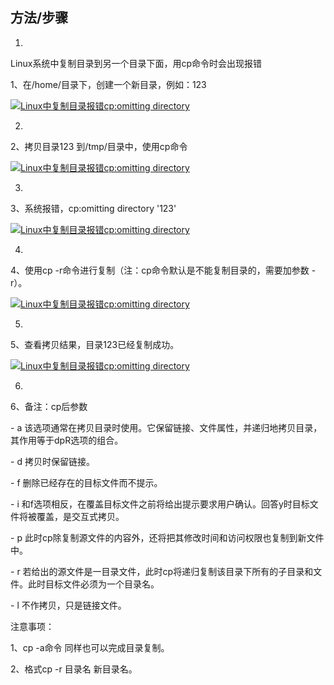 ## 方法/步骤

1. 

   Linux系统中复制目录到另一个目录下面，用cp命令时会出现报错

   1、在/home/目录下，创建一个新目录，例如：123

   [![Linux中复制目录报错cp:omitting directory](https://imgsa.baidu.com/exp/w=500/sign=58355c7e49c2d562f208d0edd71190f3/810a19d8bc3eb135d2f745a5a01ea8d3fd1f44f8.jpg)](http://jingyan.baidu.com/album/da1091fb37c581027849d627.html?picindex=1)

2. 

   2、拷贝目录123 到/tmp/目录中，使用cp命令

   [![Linux中复制目录报错cp:omitting directory](https://imgsa.baidu.com/exp/w=500/sign=a6e193c930d12f2ece05ae607fc2d5ff/9d82d158ccbf6c815d07def6ba3eb13533fa40f8.jpg)](http://jingyan.baidu.com/album/da1091fb37c581027849d627.html?picindex=2)

3. 

   3、系统报错，cp:omitting directory '123' 

   [![Linux中复制目录报错cp:omitting directory](https://imgsa.baidu.com/exp/w=500/sign=78e2b1e8a1efce1bea2bc8ca9f51f3e8/a9d3fd1f4134970ad843e23193cad1c8a7865df8.jpg)](http://jingyan.baidu.com/album/da1091fb37c581027849d627.html?picindex=3)

4. 

   4、使用cp -r命令进行复制（注：cp命令默认是不能复制目录的，需要加参数 -r）。

   [![Linux中复制目录报错cp:omitting directory](https://imgsa.baidu.com/exp/w=500/sign=94e07499d6a20cf44690fedf46094b0c/3b292df5e0fe992571539a4e32a85edf8db17155.jpg)](http://jingyan.baidu.com/album/da1091fb37c581027849d627.html?picindex=4)

5. 

   5、查看拷贝结果，目录123已经复制成功。

   [![Linux中复制目录报错cp:omitting directory](https://imgsa.baidu.com/exp/w=500/sign=b7218cc328738bd4c421b231918a876c/b3fb43166d224f4a4d31800d0ff790529822d100.jpg)](http://jingyan.baidu.com/album/da1091fb37c581027849d627.html?picindex=5)

6. 

   6、备注：cp后参数

   \- a 该选项通常在拷贝目录时使用。它保留链接、文件属性，并递归地拷贝目录，其作用等于dpR选项的组合。

   \- d 拷贝时保留链接。

   \- f 删除已经存在的目标文件而不提示。

   \- i 和f选项相反，在覆盖目标文件之前将给出提示要求用户确认。回答y时目标文件将被覆盖，是交互式拷贝。

   \- p 此时cp除复制源文件的内容外，还将把其修改时间和访问权限也复制到新文件中。

   \- r 若给出的源文件是一目录文件，此时cp将递归复制该目录下所有的子目录和文件。此时目标文件必须为一个目录名。

   \- l 不作拷贝，只是链接文件。

   注意事项：

   1、cp -a命令 同样也可以完成目录复制。

   2、格式cp -r 目录名 新目录名。